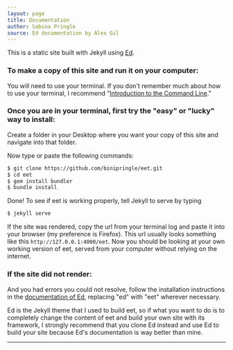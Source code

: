 ```yaml
---
layout: page
title: Documentation
author: Sabina Pringle
source: Ed documentation by Alex Gil
---
```


This is a static site built with Jekyll using [Ed](https://elotroalex.github.io/ed/).

### To make a copy of this site and run it on your computer:

You will need to use your terminal. If you don't remember much about how to use your terminal, I recommend "[Introduction to the Command Line](https://github.com/GC-DRI/command-line)."

### Once you are in your terminal, first try the "easy" or "lucky" way to install:

Create a folder in your Desktop where you want your copy of this site and navigate into that folder.

Now type or paste the following commands:

~~~ bash
$ git clone https://github.com/binipringle/eet.git
$ cd eet
$ gem install bundler
$ bundle install
~~~

Done! To see if eet is working properly, tell Jekyll to serve by typing

~~~ bash
$ jekyll serve
~~~

If the site was rendered, copy the url from your terminal log and paste it into your browser (my preference is Firefox). This url usually looks something like this `http://127.0.0.1:4000/eet`. Now you should be looking at your own working version of eet, served from your computer without relying on the internet.

### If the site did not render:

And you had errors you could not resolve, follow the installation instructions in the [documentation of Ed](https://elotroalex.github.io/ed/documentation/), replacing "ed" with "eet" wherever necessary.

Ed is the Jekyll theme that I used to build eet, so if what you want to do is to completely change the content of eet and build your own site with its framework, I strongly recommend that you clone Ed instead and use Ed to build your site because Ed's documentation is way better than mine.

---
